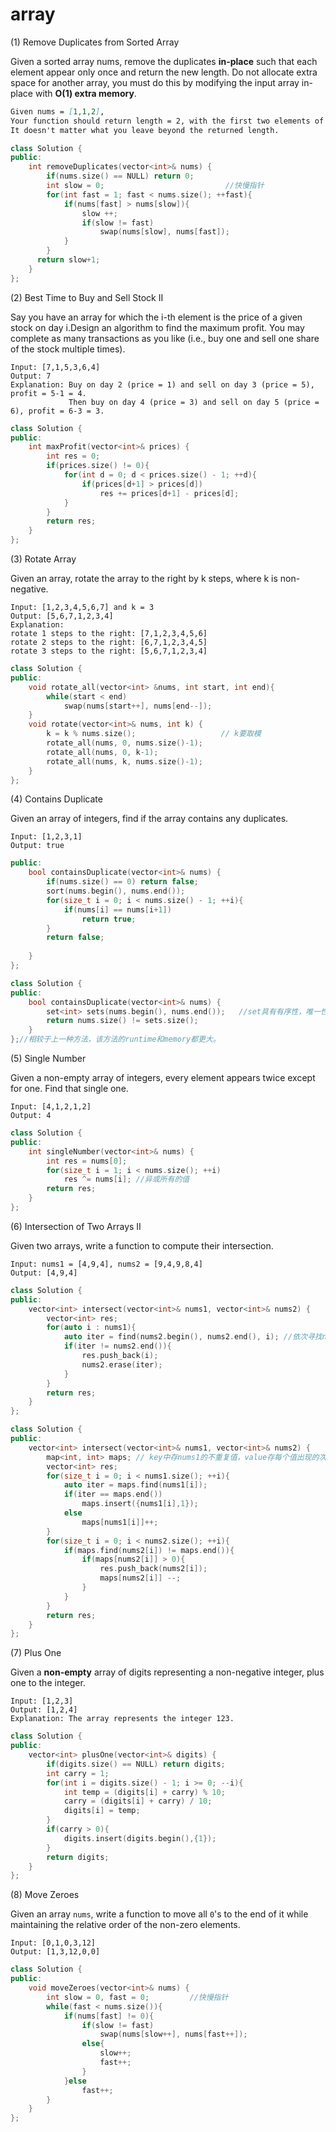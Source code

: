# array

(1) Remove Duplicates from Sorted Array

Given a sorted array nums, remove the duplicates **in-place** such that each element appear only once and return the new length. Do not allocate extra space for another array, you must do this by modifying the input array in-place with **O(1) extra memory**.

```markdown
Given nums = [1,1,2],
Your function should return length = 2, with the first two elements of nums being 1 and 2 respectively.
It doesn't matter what you leave beyond the returned length.
```

```C++
class Solution {
public:
    int removeDuplicates(vector<int>& nums) {
        if(nums.size() == NULL) return 0;
        int slow = 0;							//快慢指针
        for(int fast = 1; fast < nums.size(); ++fast){
            if(nums[fast] > nums[slow]){
                slow ++;
                if(slow != fast)
                    swap(nums[slow], nums[fast]);
            }
        }
      return slow+1;  
    }
};
```



(2) Best Time to Buy and Sell Stock II

Say you have an array for which the i-th element is the price of a given stock on day i.Design an algorithm to find the maximum profit. You may complete as many transactions as you like (i.e., buy one and sell one share of the stock multiple times).

```
Input: [7,1,5,3,6,4]
Output: 7
Explanation: Buy on day 2 (price = 1) and sell on day 3 (price = 5), profit = 5-1 = 4.
             Then buy on day 4 (price = 3) and sell on day 5 (price = 6), profit = 6-3 = 3.
```

```C++
class Solution {
public:
    int maxProfit(vector<int>& prices) {
        int res = 0;
        if(prices.size() != 0){
            for(int d = 0; d < prices.size() - 1; ++d){
                if(prices[d+1] > prices[d])
                    res += prices[d+1] - prices[d];
            }
        }
        return res;
    }
};
```

(3) Rotate Array

Given an array, rotate the array to the right by k steps, where k is non-negative.

```
Input: [1,2,3,4,5,6,7] and k = 3
Output: [5,6,7,1,2,3,4]
Explanation:
rotate 1 steps to the right: [7,1,2,3,4,5,6]
rotate 2 steps to the right: [6,7,1,2,3,4,5]
rotate 3 steps to the right: [5,6,7,1,2,3,4]
```

```c++
class Solution {
public:
    void rotate_all(vector<int> &nums, int start, int end){
        while(start < end)
            swap(nums[start++], nums[end--]);
    }
    void rotate(vector<int>& nums, int k) {
        k = k % nums.size();                   // k要取模
        rotate_all(nums, 0, nums.size()-1);
        rotate_all(nums, 0, k-1);
        rotate_all(nums, k, nums.size()-1);
    }
};
```



(4) Contains Duplicate

Given an array of integers, find if the array contains any duplicates.

```
Input: [1,2,3,1]
Output: true
```

```C++
public:
    bool containsDuplicate(vector<int>& nums) {
        if(nums.size() == 0) return false;
        sort(nums.begin(), nums.end());
        for(size_t i = 0; i < nums.size() - 1; ++i){
            if(nums[i] == nums[i+1])
                return true;
        }
        return false;
        
    }
};
```

```c++
class Solution {
public:
    bool containsDuplicate(vector<int>& nums) {
        set<int> sets(nums.begin(), nums.end());   //set具有有序性，唯一性
        return nums.size() != sets.size();
    }
};//相较于上一种方法，该方法的runtime和memory都更大。
```

(5) Single Number

Given a non-empty array of integers, every element appears twice except for one. Find that single one.

```
Input: [4,1,2,1,2]
Output: 4
```

```C++
class Solution {
public:
    int singleNumber(vector<int>& nums) {
        int res = nums[0];
        for(size_t i = 1; i < nums.size(); ++i)
            res ^= nums[i]; //异或所有的值
        return res;
    }
};
```

(6) Intersection of Two Arrays II

Given two arrays, write a function to compute their intersection.

```
Input: nums1 = [4,9,4], nums2 = [9,4,9,8,4]
Output: [4,9,4]
```

```C++
class Solution {
public:
    vector<int> intersect(vector<int>& nums1, vector<int>& nums2) {
        vector<int> res;
        for(auto i : nums1){
            auto iter = find(nums2.begin(), nums2.end(), i); //依次寻找nums1中的每个值是否在nums2中出现
            if(iter != nums2.end()){
                res.push_back(i);
                nums2.erase(iter);
            }
        }
        return res;
    }
};

```

```c++
class Solution {
public:
    vector<int> intersect(vector<int>& nums1, vector<int>& nums2) {
        map<int, int> maps; // key中存nums1的不重复值，value存每个值出现的次数。
        vector<int> res;
        for(size_t i = 0; i < nums1.size(); ++i){
            auto iter = maps.find(nums1[i]);
            if(iter == maps.end())
                maps.insert({nums1[i],1});
            else
                maps[nums1[i]]++;
        }
        for(size_t i = 0; i < nums2.size(); ++i){
            if(maps.find(nums2[i]) != maps.end()){
                if(maps[nums2[i]] > 0){
                    res.push_back(nums2[i]);
                    maps[nums2[i]] --;
                }
            }       
        }
        return res;
    }
};
```

(7) Plus One

Given a **non-empty** array of digits representing a non-negative integer, plus one to the integer.

```
Input: [1,2,3]
Output: [1,2,4]
Explanation: The array represents the integer 123.
```

```C++
class Solution {
public:
    vector<int> plusOne(vector<int>& digits) {
        if(digits.size() == NULL) return digits;
        int carry = 1;
        for(int i = digits.size() - 1; i >= 0; --i){
            int temp = (digits[i] + carry) % 10;
            carry = (digits[i] + carry) / 10;
            digits[i] = temp;
        }
        if(carry > 0){
            digits.insert(digits.begin(),{1});
        }
        return digits;
    }
};
```

(8) Move Zeroes

Given an array `nums`, write a function to move all `0`'s to the end of it while maintaining the relative order of the non-zero elements.

```
Input: [0,1,0,3,12]
Output: [1,3,12,0,0]
```

```C++
class Solution {
public:
    void moveZeroes(vector<int>& nums) {
        int slow = 0, fast = 0;			//快慢指针
        while(fast < nums.size()){
            if(nums[fast] != 0){
                if(slow != fast)
                    swap(nums[slow++], nums[fast++]);
                else{
                    slow++;
                    fast++;
                }
            }else
                fast++;
        } 
    }
};
```

